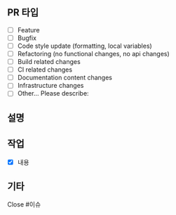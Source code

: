 ## PR 타입

- [ ] Feature
- [ ] Bugfix
- [ ] Code style update (formatting, local variables)
- [ ] Refactoring (no functional changes, no api changes)
- [ ] Build related changes
- [ ] CI related changes
- [ ] Documentation content changes
- [ ] Infrastructure changes
- [ ] Other... Please describe:

## 설명

## 작업

- [x] 내용

## 기타

Close #이슈
